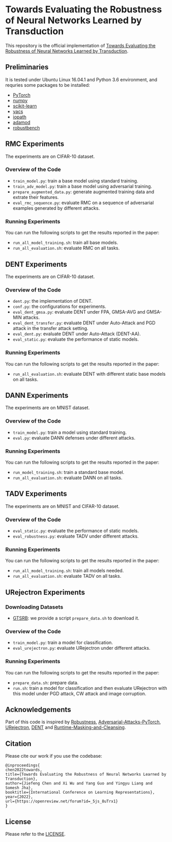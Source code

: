 # Towards Evaluating the Robustness of Neural Networks Learned by Transduction
This repository is the official implementation of [Towards Evaluating the Robustness of Neural Networks Learned by Transduction](https://openreview.net/pdf?id=_5js_8uTrx1). 

## Preliminaries
It is tested under Ubuntu Linux 16.04.1 and Python 3.6 environment, and requries some packages to be installed:
* [PyTorch](https://pytorch.org/)
* [numpy](http://www.numpy.org/)
* [scikit-learn](https://scikit-learn.org/)
* [yacs](https://pypi.org/project/yacs/)
* [iopath](https://pypi.org/project/iopath/)
* [adamod](https://pypi.org/project/adamod/)
* [robustbench](https://github.com/RobustBench/robustbench)

## RMC Experiments
The experiments are on CIFAR-10 dataset. 

### Overview of the Code
* `train_model.py`: train a base model using standard training.
* `train_adv_model.py`: train a base model using adversarial training. 
* `prepare_augmented_data.py`: generate augmented training data and extrate their features.
* `eval_rmc_sequence.py`: evaluate RMC on a sequence of adversarial examples generated by different attacks. 

### Running Experiments
You can run the following scripts to get the results reported in the paper:

* `run_all_model_training.sh`: train all base models. 
* `run_all_evaluation.sh`: evaluate RMC on all tasks.  

## DENT Experiments
The experiments are on CIFAR-10 dataset. 

### Overview of the Code
* `dent.py`: the implementation of DENT. 
* `conf.py`: the configurations for experiments. 
* `eval_dent_gmsa.py`: evaluate DENT under FPA, GMSA-AVG and GMSA-MIN attacks. 
* `eval_dent_transfer.py`: evaluate DENT under Auto-Attack and PGD attack in the transfer attack setting.  
* `eval_dent.py`: evaluate DENT under Auto-Attack (DENT-AA). 
* `eval_static.py`: evaluate the performance of static models. 

### Running Experiments
You can run the following scripts to get the results reported in the paper:

* `run_all_evaluation.sh`: evaluate DENT with different static base models on all tasks.  

## DANN Experiments
The experiments are on MNIST dataset. 

### Overview of the Code
* `train_model.py`: train a model using standard training.
* `eval.py`: evaluate DANN defenses under different attacks. 

### Running Experiments
You can run the following scripts to get the results reported in the paper:

* `run_model_training.sh`: train a standard base model. 
* `run_all_evaluation.sh`: evaluate DANN on all tasks.  

## TADV Experiments
The experiments are on MNIST and CIFAR-10 dataset. 

### Overview of the Code
* `eval_static.py`: evaluate the performance of static models. 
* `eval_robustness.py`: evaluate TADV under different attacks. 

### Running Experiments
You can run the following scripts to get the results reported in the paper:

* `run_all_model_training.sh`: train all models needed. 
* `run_all_evaluation.sh`: evaluate TADV on all tasks.  

## URejectron Experiments
### Downloading Datasets
* [GTSRB](https://benchmark.ini.rub.de/gtsrb_news.html): we provide a script `prepare_data.sh` to download it.

### Overview of the Code
* `train_model.py`: train a model for classification.
* `eval_urejectron.py`: evaluate URejectron under different attacks.  

### Running Experiments
You can run the following scripts to get the results reported in the paper: 

* `prepare_data.sh`: prepare data. 
* `run.sh`: train a model for classification and then evaluate URejectron with this model under PGD attack, CW attack and image corruption. 

## Acknowledgements
Part of this code is inspired by [Robustness](https://github.com/hendrycks/robustness), [Adversarial-Attacks-PyTorch](https://github.com/Harry24k/adversarial-attacks-pytorch), [URejectron](https://proceedings.neurips.cc/paper/2020/file/b6c8cf4c587f2ead0c08955ee6e2502b-Supplemental.zip), [DENT](https://github.com/DequanWang/dent) and [Runtime-Masking-and-Cleansing](https://github.com/nthu-datalab/Runtime-Masking-and-Cleansing). 

## Citation 
Please cite our work if you use the codebase: 
```
@inproceedings{
chen2022towards,
title={Towards Evaluating the Robustness of Neural Networks Learned by Transduction},
author={Jiefeng Chen and Xi Wu and Yang Guo and Yingyu Liang and Somesh Jha},
booktitle={International Conference on Learning Representations},
year={2022},
url={https://openreview.net/forum?id=_5js_8uTrx1}
}
```

## License
Please refer to the [LICENSE](LICENSE).
